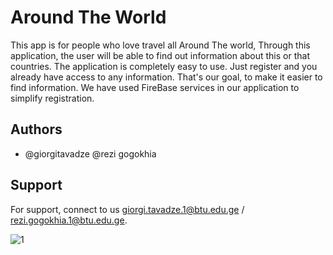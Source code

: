 
# Around The World
This app is for people who love travel all Around The world, Through this application, the user will be able to find out information about this or that countries.
The application is completely easy to use. Just register and you already have access to any information.
That's our goal, to make it easier to find information.
We have used FireBase services in our application to simplify registration.


## Authors

-  @giorgitavadze
                                     @rezi gogokhia



## Support

For support, connect to us  giorgi.tavadze.1@btu.edu.ge / rezi.gogokhia.1@btu.edu.ge.

![1](https://user-images.githubusercontent.com/117215110/213156127-b9df66c1-9a31-45be-8541-7b699e141e55.png)
